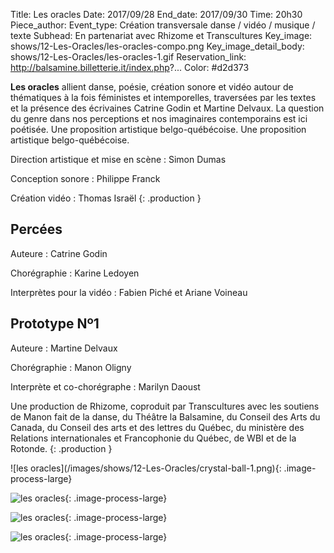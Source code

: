 Title: Les oracles
Date: 2017/09/28
End_date: 2017/09/30
Time: 20h30
Piece_author:
Event_type: Création transversale danse / vidéo / musique / texte
Subhead: En partenariat avec Rhizome et Transcultures
Key_image: shows/12-Les-Oracles/les-oracles-compo.png
Key_image_detail_body: shows/12-Les-Oracles/les-oracles-1.gif
Reservation_link: http://balsamine.billetterie.it/index.php?...
Color: #d2d373


**Les oracles** allient danse, poésie, création sonore et vidéo autour de thématiques à la fois féministes et intemporelles, traversées par les textes et la présence des écrivaines Catrine Godin et Martine
Delvaux.
La question du genre dans nos perceptions et nos imaginaires contemporains est ici poétisée. Une proposition artistique belgo-québécoise.
Une proposition artistique belgo-québécoise.

Direction artistique et mise en scène
:    Simon Dumas

Conception sonore
:    Philippe Franck

Création vidéo
:    Thomas Israël
{: .production }

## Percées

Auteure
:    Catrine Godin

Chorégraphie
:    Karine Ledoyen

Interprètes pour la vidéo
:    Fabien Piché et Ariane Voineau

## Prototype Nº1

Auteure
:    Martine Delvaux

Chorégraphie
:    Manon Oligny

Interprète et co-chorégraphe
:    Marilyn Daoust


Une production de Rhizome, coproduit par Transcultures avec les soutiens de Manon fait de la danse, du Théâtre la Balsamine, du Conseil des Arts du Canada, du Conseil des arts et des lettres du Québec, du ministère des Relations internationales et Francophonie du Québec, de WBI et de la Rotonde.
{: .production }

<div class="galerie" markdown=true>
![les oracles](/images/shows/12-Les-Oracles/crystal-ball-1.png){: .image-process-large}

![les oracles](/images/shows/12-Les-Oracles/knuckebones.png){: .image-process-large}

![les oracles](/images/shows/12-Les-Oracles/knucklebone-tex.png){: .image-process-large}

![les oracles](/images/shows/12-Les-Oracles/les-oracles-creampot-1.png){: .image-process-large}
</div>
